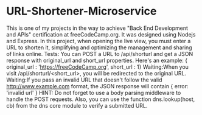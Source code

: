 # URL-Shortener-Microservice
This is one of my projects in the way to achieve "Back End Development and APIs" certification at freeCodeCamp.org. It was designed using Nodejs and Express. 
In this project, when opening the live view, you must enter a URL to shorten it, simplifying and optimizing the management and sharing of links online.
Tests:
You can POST a URL to /api/shorturl and get a JSON response with original_url and short_url properties. Here's an example: { original_url : 'https://freeCodeCamp.org', short_url : 1}
Waiting:When you visit /api/shorturl/<short_url>, you will be redirected to the original URL.
Waiting:If you pass an invalid URL that doesn't follow the valid http://www.example.com format, the JSON response will contain { error: 'invalid url' }
HINT: Do not forget to use a body parsing middleware to handle the POST requests. Also, you can use the function dns.lookup(host, cb) from the dns core module to verify a submitted URL.
